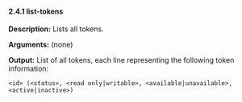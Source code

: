 #### 2.4.1 list-tokens

**Description:** Lists all tokens.

**Arguments:** (none)

**Output:** List of all tokens, each line representing the following token information:
```
<id> (<status>, <read only|writable>, <available|unavailable>, <active|inactive>)
```